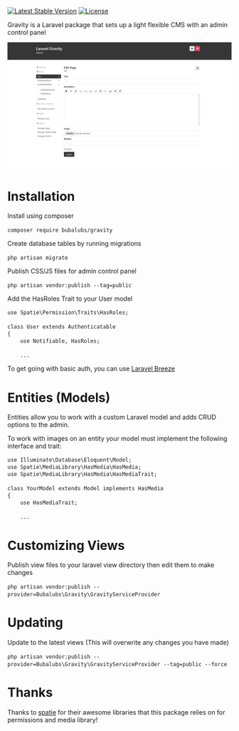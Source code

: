 [![Latest Stable Version](https://poser.pugx.org/bubalubs/gravity/v/stable)](https://packagist.org/packages/bubalubs/gravity)
[![License](https://poser.pugx.org/bubalubs/gravity/license)](https://packagist.org/packages/bubalubs/gravity)

Gravity is a Laravel package that sets up a light flexible CMS with an admin control panel

![screenshot](/screenshot1.png)

# Installation

Install using composer

`composer require bubalubs/gravity`

Create database tables by running migrations

`php artisan migrate`

Publish CSS/JS files for admin control panel

`php artisan vendor:publish --tag=public`

Add the HasRoles Trait to your User model

```
use Spatie\Permission\Traits\HasRoles;

class User extends Authenticatable
{
    use Notifiable, HasRoles;

    ...
```

To get going with basic auth, you can use [Laravel Breeze](https://laravel.com/docs/10.x/starter-kits#laravel-breeze)

# Entities (Models)

Entities allow you to work with a custom Laravel model and adds CRUD options to the admin.

To work with images on an entity your model must implement the following interface and trait:

```
use Illuminate\Database\Eloquent\Model;
use Spatie\MediaLibrary\HasMedia\HasMedia;
use Spatie\MediaLibrary\HasMedia\HasMediaTrait;

class YourModel extends Model implements HasMedia
{
    use HasMediaTrait;
    
    ...
```

# Customizing Views

Publish view files to your laravel view directory then edit them to make changes

`php artisan vendor:publish --provider=Bubalubs\Gravity\GravityServiceProvider`

# Updating

Update to the latest views (This will overwrite any changes you have made)

`php artisan vendor:publish --provider=Bubalubs\Gravity\GravityServiceProvider --tag=public --force`

# Thanks

Thanks to [spatie](https://spatie.be/open-source) for their awesome libraries that this package relies on for permissions and media library!
